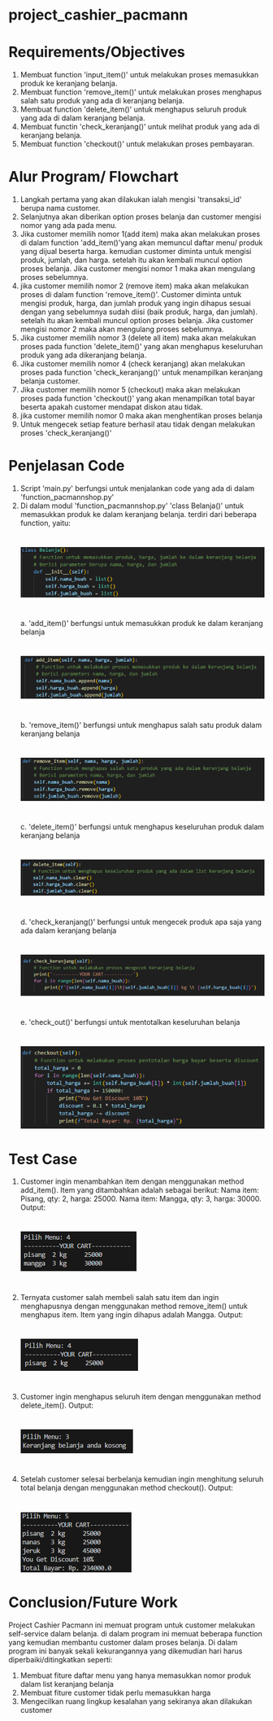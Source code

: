 # project_cashier_pacmann
#
# Requirements/Objectives
1. Membuat function 'input_item()' untuk melakukan proses memasukkan produk ke keranjang belanja.
2. Membuat function 'remove_item()' untuk melakukan proses menghapus salah satu produk yang ada di keranjang belanja.
3. Membuat function 'delete_item()' untuk menghapus seluruh produk yang ada di dalam keranjang belanja.
4. Membuat functin 'check_keranjang()' untuk melihat produk yang ada di keranjang belanja.
5. Membuat function 'checkout()' untuk melakukan proses pembayaran.

# Alur Program/ Flowchart
1. Langkah pertama yang akan dilakukan ialah mengisi 'transaksi_id' berupa nama customer.
2. Selanjutnya akan diberikan option proses belanja dan customer mengisi nomor yang ada pada menu.
3. Jika customer memilih nomor 1(add item) maka akan melakukan proses di dalam function 'add_item()'yang akan memuncul daftar menu/ produk yang dijual beserta harga. kemudian customer diminta untuk mengisi produk, jumlah, dan harga. setelah itu akan kembali muncul option proses belanja. Jika customer mengisi nomor 1 maka akan mengulang proses sebelumnya.
4. jika customer memilih nomor 2 (remove item) maka akan melakukan proses di dalam function 'remove_item()'. Customer diminta untuk mengisi produk, harga, dan jumlah produk yang ingin dihapus sesuai dengan yang sebelumnya sudah diisi (baik produk, harga, dan jumlah). setelah itu akan kembali muncul option proses belanja. Jika customer mengisi nomor 2 maka akan mengulang proses sebelumnya.
5. Jika customer memilih nomor 3 (delete all item) maka akan melakukan proses pada function 'delete_item()' yang akan menghapus keseluruhan produk yang ada dikeranjang belanja.
6. Jika customer memilih nomor 4 (check keranjang) akan melakukan proses pada function 'check_keranjang()' untuk menampilkan keranjang belanja customer.
7. Jika customer memilih nomor 5 (checkout) maka akan melakukan proses pada function 'checkout()' yang akan menampilkan total bayar beserta apakah customer mendapat diskon atau tidak.
8. jika customer memilih nomor 0 maka akan menghentikan proses belanja
9. Untuk mengecek setiap feature berhasil atau tidak dengan melakukan proses 'check_keranjang()'

# Penjelasan Code
1. Script 'main.py' berfungsi untuk menjalankan code yang ada di dalam 'function_pacmannshop.py'
2. Di dalam modul 'function_pacmannshop.py' 'class Belanja()' untuk memasukkan produk ke dalam keranjang belanja. terdiri dari beberapa function, yaitu:
   #
   ![image.png](https://github.com/srihayaati21/project_cashier_pacmann/blob/main/class%202.png)
   #
   a. 'add_item()' berfungsi untuk memasukkan produk ke dalam keranjang belanja
   #
   ![image.png](https://github.com/srihayaati21/project_cashier_pacmann/blob/main/F.1.C.2.png)
   #
   b. 'remove_item()' berfungsi untuk menghapus salah satu produk dalam keranjang belanja
   #
   ![image.png](https://github.com/srihayaati21/project_cashier_pacmann/blob/main/F.2.C.2.png)
   #
   c. 'delete_item()' berfungsi untuk menghapus keseluruhan produk dalam keranjang belanja
   #
   ![image.png](https://github.com/srihayaati21/project_cashier_pacmann/blob/main/F.3.C.2.png)
   #
   d. 'check_keranjang()' berfungsi untuk mengecek produk apa saja yang ada dalam keranjang belanja
   #
   ![image.png](https://github.com/srihayaati21/project_cashier_pacmann/blob/main/F.4.C.2.png)
   #
   e. 'check_out()' berfungsi untuk mentotalkan keseluruhan belanja
   #
   ![image.png](https://github.com/srihayaati21/project_cashier_pacmann/blob/main/F.5.C.2.png)

# Test Case
1. Customer ingin menambahkan item dengan menggunakan method add_item().  Item yang ditambahkan adalah sebagai berikut:
   Nama item: Pisang, qty: 2, harga: 25000.
   Nama item: Mangga, qty: 3, harga: 30000.
   Output:
   #
   ![image.png](https://github.com/srihayaati21/project_cashier_pacmann/blob/main/Screenshot%202023-07-08%20190542.png)
   #
2. Ternyata customer salah membeli salah satu item dan ingin menghapusnya dengan menggunakan method remove_item() untuk menghapus item. Item yang ingin dihapus adalah Mangga. Output:
   #
   ![image.png](https://github.com/srihayaati21/project_cashier_pacmann/blob/main/Screenshot%202023-07-08%20190612.png)
   #
3. Customer ingin menghapus seluruh item dengan menggunakan method delete_item(). Output:
   # 
   ![image.png](https://github.com/srihayaati21/project_cashier_pacmann/blob/main/Screenshot%202023-07-08%20190637.png)
   #
4. Setelah customer selesai berbelanja kemudian ingin menghitung seluruh total belanja dengan menggunakan method checkout(). Output:
   #
   ![image.png](https://github.com/srihayaati21/project_cashier_pacmann/blob/main/Screenshot%202023-07-08%20190753.png)
   #

# Conclusion/Future Work
Project Cashier Pacmann ini memuat program untuk customer melakukan self-service dalam belanja. di dalam program ini memuat beberapa function yang kemudian membantu customer dalam proses belanja. Di dalam program ini banyak sekali kekurangannya yang dikemudian hari harus diperbaiki/ditingkatkan seperti: 
1. Membuat fiture daftar menu yang hanya memasukkan nomor produk dalam list keranjang belanja
2. Membuat fiture customer tidak perlu memasukkan harga
3. Mengecilkan ruang lingkup kesalahan yang sekiranya akan dilakukan customer
